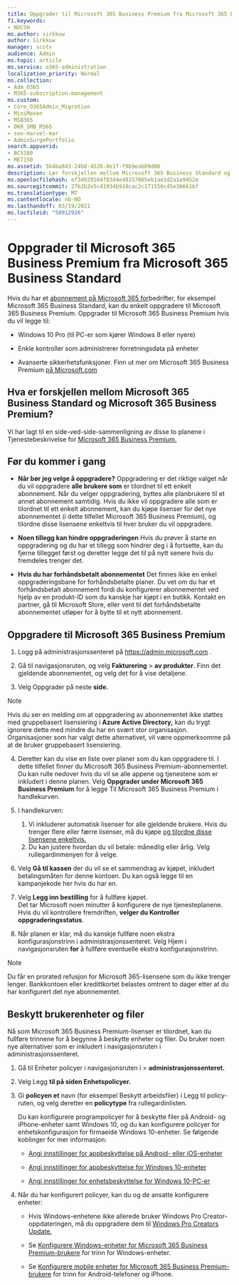 ```yaml
---
title: Oppgrader til Microsoft 365 Business Premium fra Microsoft 365 Business Standard
f1.keywords:
- NOCSH
ms.author: sirkkuw
author: Sirkkuw
manager: scotv
audience: Admin
ms.topic: article
ms.service: o365-administration
localization_priority: Normal
ms.collection:
- Adm_O365
- M365-subscription-management
ms.custom:
- Core_O365Admin_Migration
- MiniMaven
- MSB365
- OKR_SMB_M365
- seo-marvel-mar
- AdminSurgePortfolio
search.appverid:
- BCS160
- MET150
ms.assetid: 5b4ba843-24b8-4526-8e1f-f9b9eab89d06
description: Lær forskjellen mellom Microsoft 365 Business Standard og Microsoft 365 Business Premium, og hvordan du kan oppgradere til Microsoft 365 Business Premium.
ms.openlocfilehash: ef3d929164f83d4e48157065eb1ae1d2a1a9452e
ms.sourcegitcommit: 27b2b2e5c41934b918cac2c171556c45e36661bf
ms.translationtype: MT
ms.contentlocale: nb-NO
ms.lasthandoff: 03/19/2021
ms.locfileid: "50912926"
---
```

# <a name="upgrade-to-microsoft-365-business-premium-from-microsoft-365-business-standard"></a>Oppgrader til Microsoft 365 Business Premium fra Microsoft 365 Business Standard

Hvis du har et [abonnement på Microsoft 365 for](https://products.office.com/compare-all-microsoft-office-products-4-column?activetab=tab:primaryr2)bedrifter, for eksempel Microsoft 365 Business Standard, kan du enkelt oppgradere til Microsoft 365 Business Premium. Oppgrader til Microsoft 365 Business Premium hvis du vil legge til:

- Windows 10 Pro (til PC-er som kjører Windows 8 eller nyere)

- Enkle kontroller som administrerer forretningsdata på enheter

- Avanserte sikkerhetsfunksjoner.
Finn ut mer om Microsoft 365 Business Premium [på Microsoft.com](https://www.microsoft.com/microsoft-365/business)

## <a name="whats-the-difference-between-microsoft-365-business-standard-and-microsoft-365-business-premium"></a>Hva er forskjellen mellom Microsoft 365 Business Standard og Microsoft 365 Business Premium?

Vi har lagt til en side-ved-side-sammenligning av disse to planene i Tjenestebeskrivelse for [Microsoft 365 Business Premium.](/office365/servicedescriptions/microsoft-365-service-descriptions/microsoft-365-business-service-description) 

## <a name="before-you-get-started"></a>Før du kommer i gang

- **Når bør jeg velge å oppgradere?** Oppgradering er det riktige valget når du vil oppgradere **alle brukere som** er tilordnet til ett enkelt abonnement. Når du velger oppgradering, byttes alle planbrukere til et annet abonnement samtidig. Hvis du ikke vil oppgradere alle som er tilordnet til ett enkelt abonnement, kan du kjøpe lisenser [](../admin/manage/assign-licenses-to-users.md) for det nye abonnementet (i dette tilfellet Microsoft 365 Business Premium), og tilordne disse lisensene enkeltvis til hver bruker du vil oppgradere.

- **Noen tillegg kan hindre oppgraderingen** Hvis du prøver å starte en oppgradering og du har et tillegg som hindrer deg i å fortsette, kan du fjerne tillegget først og deretter legge det til på nytt senere hvis du fremdeles trenger det.

- **Hvis du har forhåndsbetalt abonnementet** Det finnes ikke en enkel oppgraderingsbane for forhåndsbetalte planer. Du vet om du har et forhåndsbetalt abonnement fordi du konfigurerer abonnementet ved hjelp av en produkt-ID som du kanskje har kjøpt i en butikk. Kontakt en partner, gå til Microsoft Store, eller vent til det forhåndsbetalte abonnementet utløper for å bytte til et nytt abonnement.

## <a name="upgrade-to-microsoft-365-business-premium"></a>Oppgradere til Microsoft 365 Business Premium

1. Logg på administrasjonssenteret på <a href="https://go.microsoft.com/fwlink/p/?linkid=837890" target="_blank">https://admin.microsoft.com</a> .

2. Gå til navigasjonsruten, og velg **Fakturering** \> **av produkter**. Finn det gjeldende abonnementet, og velg det for å vise detaljene.

3. Velg Oppgrader på neste **side.**

  > [!NOTE]
  > Hvis du ser en melding om at oppgradering av abonnementet ikke støttes med gruppebasert lisensiering i **Azure Active Directory,** kan du trygt ignorere dette med mindre du har en svært stor organisasjon. Organisasjoner som har valgt dette alternativet, vil være oppmerksomme på at de bruker gruppebasert lisensiering.

4. Deretter kan du vise en liste over planer som du kan oppgradere til. I dette tilfellet finner du Microsoft 365 Business Premium-abonnementet. Du kan rulle nedover hvis du vil se alle appene og tjenestene som er inkludert i denne planen. Velg **Oppgrader under Microsoft 365 Business Premium** for å legge Til Microsoft 365 Business Premium i handlekurven. 

5. I handlekurven:

    1. Vi inkluderer automatisk lisenser for alle gjeldende brukere. Hvis du trenger flere eller færre lisenser, må du kjøpe [og tilordne disse lisensene enkeltvis.](../admin/manage/assign-licenses-to-users.md)  
    2. Du kan justere hvordan du vil betale: månedlig eller årlig. Velg rullegardinmenyen for å velge.

6. Velg **Gå til kassen** der du vil se et sammendrag av kjøpet, inkludert betalingsmåten for denne kontoen. Du kan også legge til en kampanjekode her hvis du har en.

7. Velg **Legg inn bestilling** for å fullføre kjøpet.\
Det tar Microsoft noen minutter å konfigurere de nye tjenesteplanene. Hvis du vil kontrollere fremdriften, **velger du Kontroller oppgraderingsstatus**.

8. Når planen er klar, må du kanskje fullføre noen ekstra konfigurasjonstrinn i administrasjonssenteret. Velg Hjem i navigasjonsruten **for** å fullføre eventuelle ekstra konfigurasjonstrinn.

> [!NOTE]
> Du får en prorated refusjon for Microsoft 365-lisensene som du ikke trenger lenger. Bankkontoen eller kredittkortet belastes omtrent to dager etter at du har konfigurert det nye abonnementet.
  
## <a name="protect-user-devices-and-files"></a>Beskytt brukerenheter og filer

Nå som Microsoft 365 Business Premium-lisenser er tilordnet, kan du fullføre trinnene for å begynne å beskytte enheter og filer. Du bruker noen nye alternativer som er inkludert i navigasjonsruten i administrasjonssenteret.
  
1. Gå til Enheter policyer i navigasjonsruten i  \> **administrasjonssenteret.**

2. Velg Legg **til på siden Enhetspolicyer.** 

3. Gi **policyen et** navn (for eksempel Beskytt arbeidsfiler) i Legg til policy-ruten, og velg deretter en **policytype** fra rullegardinlisten.

    Du kan konfigurere programpolicyer for å beskytte filer på Android- og iPhone-enheter samt Windows 10, og du kan konfigurere policyer for enhetskonfigurasjon for firmaeide Windows 10-enheter. Se følgende koblinger for mer informasjon:

    - [Angi innstillinger for appbeskyttelse på Android- eller iOS-enheter](app-protection-settings-for-android-and-ios.md)

    - [Angi innstillinger for appbeskyttelse for Windows 10-enheter](protection-settings-for-windows-10-devices.md)

    - [Angi innstillinger for enhetsbeskyttelse for Windows 10-PC-er](protection-settings-for-windows-10-pcs.md)

4. Når du har konfigurert policyer, kan du og de ansatte konfigurere enheter:

    - Hvis Windows-enhetene ikke allerede bruker Windows Pro Creator-oppdateringen, må du oppgradere dem til [Windows Pro Creators Update.](upgrade-to-windows-pro-creators-update.md)

    - Se [Konfigurere Windows-enheter for Microsoft 365 Business Premium-brukere](set-up-windows-devices.md) for trinn for Windows-enheter.

    - Se [Konfigurere mobile enheter for Microsoft 365 Business Premium-brukere](set-up-mobile-devices.md) for trinn for Android-telefoner og iPhone.